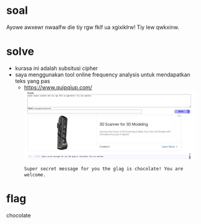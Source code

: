# soal
Ayowe awxewr nwaalfw die tiy rgw fklf ua xgixiklrw! Tiy lew qwkxinw.

# solve
- kurasa ini adalah subsitusi cipher
- saya menggunakan tool online frequency analysis untuk mendapatkan teks yang pas
  - https://www.quipqiup.com/
    ![alt text](docs/images/image.png)
    ```
    Super secret message for you the glag is chocolate! You are welcome.
    ```

# flag
chocolate